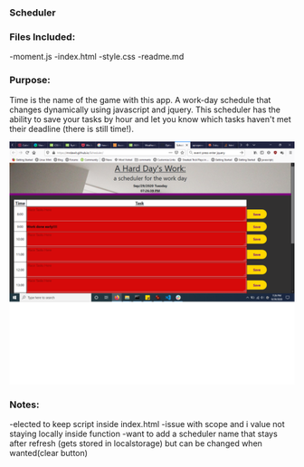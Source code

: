 ### Scheduler

### Files Included:
-moment.js
-index.html
-style.css
-readme.md

### Purpose:
Time is the name of the game with this app. A work-day schedule that changes dynamically using javascript and jquery. This scheduler has the ability to save your tasks by hour and let you know which tasks haven't met their deadline (there is still time!). 

<img src="./assets/images/Scheduler.png">


### Notes:
-elected to keep script inside index.html 
-issue with scope and i value not staying locally inside function
-want to add a scheduler name that stays after refresh (gets stored in localstorage) but can be changed when wanted(clear button)
